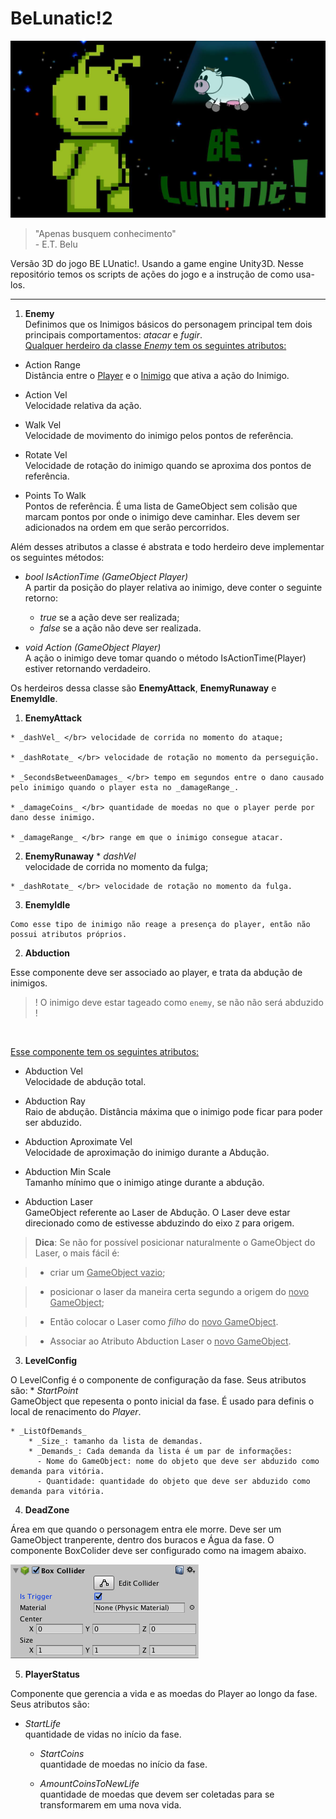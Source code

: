 # BeLunatic!2
![alt tag](https://raw.githubusercontent.com/sbouchardet/UnityScripts/master/BeLunatic2/belu.jpg)
> "Apenas busquem conhecimento" <br> - E.T. Belu

<p> Versão 3D do jogo BE LUnatic!. Usando a game engine Unity3D. Nesse repositório temos os scripts de ações do jogo e a instrução de como usa-los. </p>

----
1. **Enemy** </br>
Definimos que os Inimigos básicos do personagem principal tem dois principais comportamentos: *atacar* e *fugir*. </br>
<u>Qualquer herdeiro da classe _Enemy_ tem os seguintes atributos:</u>

  * Action Range </br>
  Distância entre o <u>Player</u> e o <u>Inimigo</u> que ativa a ação do Inimigo.

  * Action Vel  </br>
  Velocidade relativa da ação.

  * Walk Vel </br>
  Velocidade de movimento do inimigo pelos pontos de referência.

  * Rotate Vel </br>
  Velocidade de rotação do inimigo quando se aproxima dos pontos de referência.

  * Points To Walk </br>
  Pontos de referência. É uma lista de GameObject sem colisão que marcam pontos por onde o inimigo deve caminhar. Eles devem ser adicionados na ordem em que serão percorridos.

  Além desses atributos a classe é abstrata e todo herdeiro deve implementar os seguintes métodos:

  - _bool IsActionTime (GameObject Player)_ </br>
  A partir da posição do player relativa ao inimigo, deve conter o seguinte retorno:
    - *true* se a ação deve ser realizada;
    - *false* se a ação não deve ser realizada.

  - _void Action (GameObject Player)_ </br>
  A ação o inimigo deve tomar quando o método IsActionTime(Player) estiver retornando verdadeiro.

  Os herdeiros dessa classe são **EnemyAttack**, **EnemyRunaway** e **EnemyIdle**.

  1. **EnemyAttack**

    * _dashVel_ </br> velocidade de corrida no momento do ataque;

    * _dashRotate_ </br> velocidade de rotação no momento da perseguição.

    * _SecondsBetweenDamages_ </br> tempo em segundos entre o dano causado pelo inimigo quando o player esta no _damageRange_.

    * _damageCoins_ </br> quantidade de moedas no que o player perde por dano desse inimigo.

    * _damageRange_ </br> range em que o inimigo consegue atacar.

  2. **EnemyRunaway**
    * _dashVel_ </br> velocidade de corrida no momento da fulga;

    * _dashRotate_ </br> velocidade de rotação no momento da fulga.

  3. **EnemyIdle**

    Como esse tipo de inimigo não reage a presença do player, então não possui atributos próprios.

2. **Abduction**

  Esse componente deve ser associado ao player, e trata da abdução de inimigos.
>! O inimigo deve estar tageado como `enemy`, se não não será abduzido !
 </br>

 <u>Esse componente tem os seguintes atributos:</u>

  - Abduction Vel </br>
  Velocidade de abdução total.

  - Abduction Ray </br>
  Raio de abdução. Distância máxima que o inimigo pode ficar para poder ser abduzido.

  - Abduction Aproximate Vel </br>
  Velocidade de aproximação do inimigo durante a Abdução.

  - Abduction Min Scale </br>
  Tamanho mínimo que o inimigo atinge durante a abdução.

  - Abduction Laser </br>
  GameObject referente ao Laser de Abdução. O Laser deve estar direcionado como de estivesse abduzindo do eixo `Z` para origem.

  > **Dica**: Se não for possível posicionar naturalmente o GameObject do Laser, o mais fácil é:

  > * criar um <u>GameObject vazio</u>;

  >* posicionar o laser da maneira certa segundo a origem do <u>novo GameObject</u>;

  >* Então colocar o Laser como *filho* do <u>novo GameObject</u>.

  >* Associar ao Atributo Abduction Laser o <u>novo GameObject</u>.

3. **LevelConfig**

  O LevelConfig é o componente de configuração da fase. Seus atributos são:
    * _StartPoint_ </br> GameObject que repesenta o ponto inicial da fase. É usado para definis o local de renacimento do _Player_.

    * _ListOfDemands_
        * _Size_: tamanho da lista de demandas.
        * _Demands_: Cada demanda da lista é um par de informações:
          - Nome do GameObject: nome do objeto que deve ser abduzido como demanda para vitória.
          - Quantidade: quantidade do objeto que deve ser abduzido como demanda para vitória.
4. **DeadZone**

  Área em que quando o personagem entra ele morre. Deve ser um GameObject tranperente, dentro dos buracos e Água da fase. O componente BoxColider deve ser configurado como na imagem abaixo.

  ![alt tag](https://raw.githubusercontent.com/sbouchardet/UnityScripts/master/BeLunatic2/boxColider_deadZone.png)

5.  **PlayerStatus**

  Componente que gerencia a vida e as moedas do Player ao longo da fase. Seus atributos são:
  * _StartLife_ </br> quantidade de vidas no início da fase.

	* _StartCoins_ </br> quantidade de moedas no início da fase.
  
	* _AmountCoinsToNewLife_ </br> quantidade de moedas que devem ser coletadas para se transformarem em uma nova vida.
